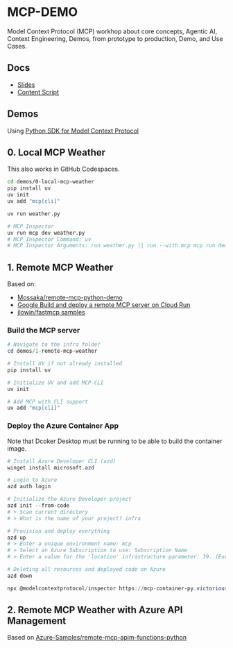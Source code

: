 # MCP-DEMO

Model Context Protocol (MCP) workhop about core concepts, Agentic AI, Context Engineering, Demos, from prototype to production, Demo, and Use Cases.

## Docs

- [Slides](slides/slides.pdf)
- [Content Script](slides/script.md)

## Demos

Using [Python SDK for Model Context Protocol](https://github.com/modelcontextprotocol/python-sdk)

## 0. Local MCP Weather

This also works in GitHub Codespaces.

```bash
cd demos/0-local-mcp-weather
pip install uv
uv init
uv add "mcp[cli]"

uv run weather.py

# MCP Inspector
uv run mcp dev weather.py
# MCP Inspector Command: uv
# MCP Inspector Arguments: run weather.py || run --with mcp mcp run demosS
```

## 1. Remote MCP Weather

Based on:

- [Mossaka/remote-mcp-python-demo](https://github.com/Mossaka/remote-mcp-python-demo)
- [Google Build and deploy a remote MCP server on Cloud Run](https://cloud.google.com/run/docs/tutorials/deploy-remote-mcp-server)
- [jlowin/fastmcp samples](https://github.com/jlowin/fastmcp)

### Build the MCP server

```powershell
# Navigate to the infra folder
cd demos/1-remote-mcp-weather

# Install UV if not already installed
pip install uv

# Initialize UV and add MCP CLI
uv init

# Add MCP with CLI support
uv add "mcp[cli]"
```

### Deploy the Azure Container App

Note that Dcoker Desktop must be running to be able to build the container image.

```powershell
# Install Azure Developer CLI (azd)
winget install microsoft.azd

# Login to Azure
azd auth login

# Initialize the Azure Developer project
azd init --from-code
# > Scan current directory
# > What is the name of your project? infra

# Provision and deploy everything
azd up
# > Enter a unique environment name: mcp
# > Select an Azure Subscription to use: Subscription Name
# > Enter a value for the 'location' infrastructure parameter: 39. (Europe) West Europe (westeurope)

# Deleting all resources and deployed code on Azure
azd down
```

```powershell
npx @modelcontextprotocol/inspector https://mcp-container-py.victoriousriver-c8c0c9c5.westeurope.azurecontainerapps.io/mcp
```

## 2. Remote MCP Weather with Azure API Management

Based on [Azure-Samples/remote-mcp-apim-functions-python](https://github.com/Azure-Samples/remote-mcp-apim-functions-python)
